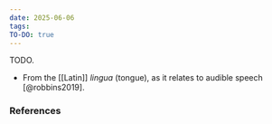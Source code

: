```yaml
---
date: 2025-06-06
tags: 
TO-DO: true
---
```

TODO.
- From the [[Latin]] *lingua* (tongue), as it relates to audible speech [@robbins2019]. 

### References